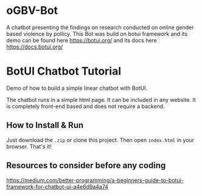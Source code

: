 # oGBV-Bot
A chatbot presenting the findings on research conducted on online gender based violence by pollicy.
This Bot was build on botui framework and its demo can be found here https://botui.org/ and its docs here https://docs.botui.org/

# BotUI Chatbot Tutorial
Demo of how to build a simple linear chatbot with BotUI.

The chatbot runs in a simple html page. It can be included in any website. It is
completely front-end based and does not require a backend.

## How to Install & Run
Just download the `.zip` or clone this project. Then open `index.html` in your
browser. That's it!

## Resources to consider before any coding
https://medium.com/better-programming/a-beginners-guide-to-botui-framework-for-chatbot-ui-a4e6d9a4a74
